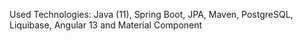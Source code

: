 Used Technologies: Java (11), Spring Boot, JPA, Maven, PostgreSQL, Liquibase, Angular 13 and Material Component
